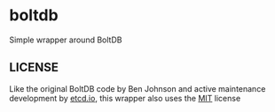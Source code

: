 # boltdb

Simple wrapper around BoltDB

## LICENSE

Like the original BoltDB code by Ben Johnson and active maintenance development by [etcd.io](https://etcd.io/),
this wrapper also uses the [MIT](/LICENSE) license

